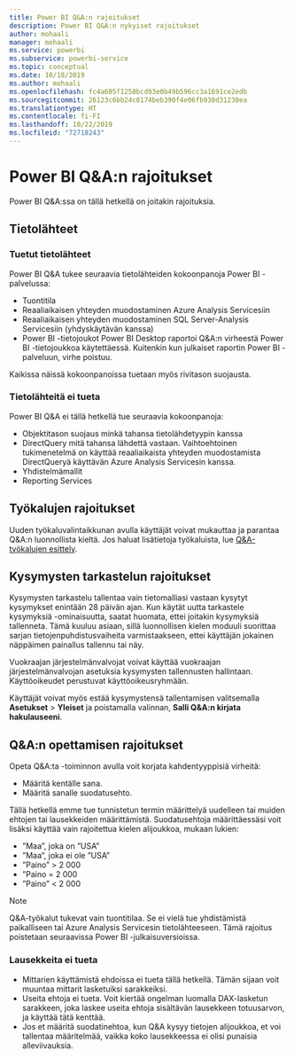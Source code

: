 ```yaml
---
title: Power BI Q&A:n rajoitukset
description: Power BI Q&A:n nykyiset rajoitukset
author: mohaali
manager: mohaali
ms.service: powerbi
ms.subservice: powerbi-service
ms.topic: conceptual
ms.date: 10/18/2019
ms.author: mohaali
ms.openlocfilehash: fc4a605f1258bcd93e0b49b596cc3a1691ce2edb
ms.sourcegitcommit: 26123c6bb24c8174beb390f4e06fb938d31238ea
ms.translationtype: HT
ms.contentlocale: fi-FI
ms.lasthandoff: 10/22/2019
ms.locfileid: "72718243"
---
```

# <a name="limitations-of-power-bi-qa"></a>Power BI Q&A:n rajoitukset

Power BI Q&A:ssa on tällä hetkellä on joitakin rajoituksia.

## <a name="data-sources"></a>Tietolähteet

### <a name="supported-data-sources"></a>Tuetut tietolähteet

Power BI Q&A tukee seuraavia tietolähteiden kokoonpanoja Power BI -palvelussa:

- Tuontitila
- Reaaliaikaisen yhteyden muodostaminen Azure Analysis Servicesiin
- Reaaliaikaisen yhteyden muodostaminen SQL Server-Analysis Servicesiin (yhdyskäytävän kanssa)
- Power BI -tietojoukot Power BI Desktop raportoi Q&A:n virheestä Power BI -tietojoukkoa käytettäessä. Kuitenkin kun julkaiset raportin Power BI -palveluun, virhe poistuu.

Kaikissa näissä kokoonpanoissa tuetaan myös rivitason suojausta.

### <a name="data-sources-not-supported"></a>Tietolähteitä ei tueta

Power BI Q&A ei tällä hetkellä tue seuraavia kokoonpanoja:

- Objektitason suojaus minkä tahansa tietolähdetyypin kanssa
- DirectQuery mitä tahansa lähdettä vastaan. Vaihtoehtoinen tukimenetelmä on käyttää reaaliaikaista yhteyden muodostamista DirectQueryä käyttävän Azure Analysis Servicesin kanssa.
- Yhdistelmämallit
- Reporting Services 

## <a name="tooling-limitations"></a>Työkalujen rajoitukset

Uuden työkaluvalintaikkunan avulla käyttäjät voivat mukauttaa ja parantaa Q&A:n luonnollista kieltä. Jos haluat lisätietoja työkaluista, lue [Q&A-työkalujen esittely](q-and-a-tooling-intro.md).

## <a name="review-question-limitations"></a>Kysymysten tarkastelun rajoitukset

Kysymysten tarkastelu tallentaa vain tietomalliasi vastaan kysytyt kysymykset enintään 28 päivän ajan. Kun käytät uutta tarkastele kysymyksiä -ominaisuutta, saatat huomata, ettei joitakin kysymyksiä tallenneta. Tämä kuuluu asiaan, sillä luonnollisen kielen moduuli suorittaa sarjan tietojenpuhdistusvaiheita varmistaakseen, ettei käyttäjän jokainen näppäimen painallus tallennu tai näy.

Vuokraajan järjestelmänvalvojat voivat käyttää vuokraajan järjestelmänvalvojan asetuksia kysymysten tallennusten hallintaan. Käyttöoikeudet perustuvat käyttöoikeusryhmään. 

Käyttäjät voivat myös estää kysymystensä tallentamisen valitsemalla **Asetukset** > **Yleiset** ja poistamalla valinnan, **Salli Q&A:n kirjata hakulauseeni**. 

## <a name="teach-qa-limitations"></a>Q&A:n opettamisen rajoitukset

Opeta Q&A:ta -toiminnon avulla voit korjata kahdentyyppisiä virheitä:

- Määritä kentälle sana.
- Määritä sanalle suodatusehto.

Tällä hetkellä emme tue tunnistetun termin määrittelyä uudelleen tai muiden ehtojen tai lausekkeiden määrittämistä. Suodatusehtoja määrittäessäsi voit lisäksi käyttää vain rajoitettua kielen alijoukkoa, mukaan lukien:

- ”Maa”, joka on ”USA”
- ”Maa”, joka ei ole ”USA”
- ”Paino” > 2 000
- ”Paino = 2 000
- ”Paino” < 2 000

> [!NOTE]
> Q&A-työkalut tukevat vain tuontitilaa. Se ei vielä tue yhdistämistä paikalliseen tai Azure Analysis Servicesin tietolähteeseen. Tämä rajoitus poistetaan seuraavissa Power BI -julkaisuversioissa.

### <a name="statements-not-supported"></a>Lausekkeita ei tueta

- Mittarien käyttämistä ehdoissa ei tueta tällä hetkellä. Tämän sijaan voit muuntaa mittarit lasketuiksi sarakkeiksi.
- Useita ehtoja ei tueta. Voit kiertää ongelman luomalla DAX-lasketun sarakkeen, joka laskee useita ehtoja sisältävän lausekkeen totuusarvon, ja käyttää tätä kenttää.
- Jos et määritä suodatinehtoa, kun Q&A kysyy tietojen alijoukkoa, et voi tallentaa määritelmää, vaikka koko lausekkeessa ei olisi punaisia alleviivauksia.
